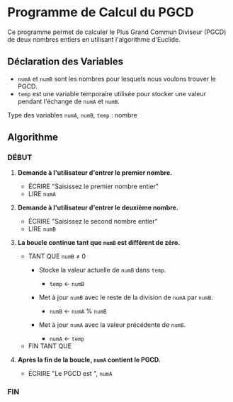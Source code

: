 # Programme de Calcul du PGCD

Ce programme permet de calculer le Plus Grand Commun Diviseur (PGCD) de deux nombres entiers en utilisant l'algorithme d'Euclide.

## Déclaration des Variables

- `numA` et `numB` sont les nombres pour lesquels nous voulons trouver le PGCD.
- `temp` est une variable temporaire utilisée pour stocker une valeur pendant l'échange de `numA` et `numB`.

Type des variables `numA`, `numB`, `temp` : nombre

## Algorithme

### DÉBUT

1. **Demande à l'utilisateur d'entrer le premier nombre.**
   - ÉCRIRE "Saisissez le premier nombre entier"
   - LIRE `numA`
   
2. **Demande à l'utilisateur d'entrer le deuxième nombre.**
   - ÉCRIRE "Saisissez le second nombre entier"
   - LIRE `numB`

3. **La boucle continue tant que `numB` est différent de zéro.**
   - TANT QUE `numB` ≠ 0
     - Stocke la valeur actuelle de `numB` dans `temp`.
       - `temp` ← `numB`
       
     - Met à jour `numB` avec le reste de la division de `numA` par `numB`.
       - `numB` ← `numA` % `numB`
       
     - Met à jour `numA` avec la valeur précédente de `numB`.
       - `numA` ← `temp`
   - FIN TANT QUE

4. **Après la fin de la boucle, `numA` contient le PGCD.**
   - ÉCRIRE "Le PGCD est ", `numA`

### FIN
